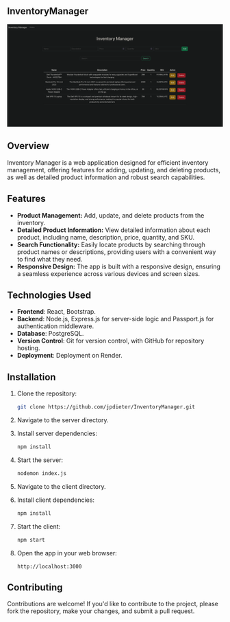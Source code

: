 ## InventoryManager

![InventoryManager Image](client/public/InventoryManager.png)

## Overview

Inventory Manager is a web application designed for efficient inventory management, offering features for adding, updating, and deleting products, as well as detailed product information and robust search capabilities.

## Features

- **Product Management:** Add, update, and delete products from the inventory.
- **Detailed Product Information:** View detailed information about each product, including name, description, price, quantity, and SKU.
- **Search Functionality:** Easily locate products by searching through product names or descriptions, providing users with a convenient way to find what they need.
- **Responsive Design:** The app is built with a responsive design, ensuring a seamless experience across various devices and screen sizes.

## Technologies Used

- **Frontend**: React, Bootstrap.
- **Backend**: Node.js, Express.js for server-side logic and Passport.js for authentication middleware.
- **Database**: PostgreSQL.
- **Version Control**: Git for version control, with GitHub for repository hosting.
- **Deployment**: Deployment on Render.

## Installation

1. Clone the repository:

   ```bash
   git clone https://github.com/jpdieter/InventoryManager.git
   ```

2. Navigate to the server directory.

3. Install server dependencies:

   ```bash
   npm install

4. Start the server:

   ```bash
   nodemon index.js   
   ```

5. Navigate to the client directory.

6. Install client dependencies:

   ```bash
   npm install

7. Start the client:

   ```bash
   npm start   
   ```   

8. Open the app in your web browser:

   ```
   http://localhost:3000
   ```

## Contributing

Contributions are welcome! If you'd like to contribute to the project, please fork the repository, make your changes, and submit a pull request.
